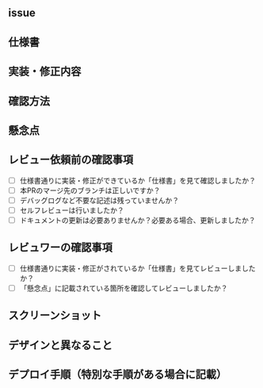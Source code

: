 ## issue
<!-- issueナンバー(ex.#1)を記載 -->

## 仕様書
<!-- 仕様書・デザイン元のリンクを記載 -->

## 実装・修正内容
<!-- 何を実装・修正したのかの説明を記載 -->

## 確認方法
<!-- 「実装・修正内容」を確認するための手順を記載 -->

## 懸念点
<!-- 実装が不安な箇所、特にレビューして欲しい所を記載 -->

## レビュー依頼前の確認事項
- [ ] 仕様書通りに実装・修正ができているか「仕様書」を見て確認しましたか？
- [ ] 本PRのマージ先のブランチは正しいですか？
- [ ] デバッグログなど不要な記述は残っていませんか？
- [ ] セルフレビューは行いましたか？
- [ ] ドキュメントの更新は必要ありませんか？必要ある場合、更新しましたか？

## レビュワーの確認事項
- [ ] 仕様書通りに実装・修正がされているか「仕様書」を見てレビューしましたか？
- [ ] 「懸念点」に記載されている箇所を確認してレビューしましたか？

## スクリーンショット
<!-- レビュワーの確認を手助けするUI画像、動作確認の動画を記載 -->

## デザインと異なること
<!-- デザイン元から変更がある場合に理由や証拠を記載 -->

## デプロイ手順（特別な手順がある場合に記載）
<!-- 特別なデプロイ手順がある場合に手順を記載 -->